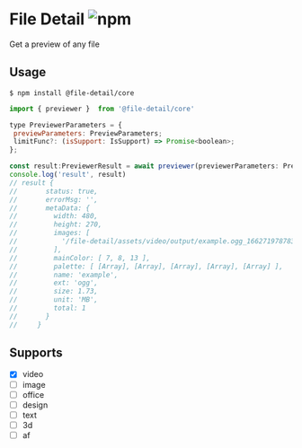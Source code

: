 # File Detail  ![npm](https://img.shields.io/npm/v/@file-detail/core)

Get a preview of any file

## Usage

`$ npm install @file-detail/core`

```javascript
import { previewer }  from '@file-detail/core' 

type PreviewerParameters = {
 previewParameters: PreviewParameters;
 limitFunc?: (isSupport: IsSupport) => Promise<boolean>;
};

const result:PreviewerResult = await previewer(previewerParameters: PreviewerParameters)
console.log('result', result)
// result {
//       status: true,
//       errorMsg: '',
//       metaData: {
//         width: 480,
//         height: 270,
//         images: [
//           '/file-detail/assets/video/output/example.ogg_1662719787838.jpg'
//         ],
//         mainColor: [ 7, 8, 13 ],
//         palette: [ [Array], [Array], [Array], [Array], [Array] ],
//         name: 'example',
//         ext: 'ogg',
//         size: 1.73,
//         unit: 'MB',
//         total: 1
//       }
//     }
```

## Supports

* [X] video
* [ ] image
* [ ] office
* [ ] design
* [ ] text
* [ ] 3d
* [ ] af
